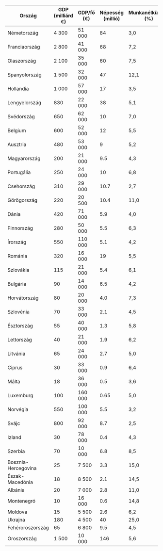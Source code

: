 | Ország            | GDP (milliárd €) | GDP/fő (€) | Népesség (millió) | Munkanélküliség (%) | Infláció (%) |
|------------------|-----------------|------------|-----------------|-------------------|------------|
| Németország     | 4 300           | 51 000     | 84              | 3,0               | 2,8        |
| Franciaország   | 2 800           | 41 000     | 68              | 7,2               | 3,5        |
| Olaszország     | 2 100           | 35 000     | 60              | 7,5               | 2,3        |
| Spanyolország   | 1 500           | 32 000     | 47              | 12,1              | 3,1        |
| Hollandia       | 1 000           | 57 000     | 17              | 3,5               | 3,0        |
| Lengyelország   | 830             | 22 000     | 38              | 5,1               | 4,2        |
| Svédország      | 650             | 62 000     | 10              | 7,0               | 2,0        |
| Belgium         | 600             | 52 000     | 12              | 5,5               | 3,3        |
| Ausztria        | 480             | 53 000     | 9               | 5,2               | 3,1        |
| Magyarország    | 200             | 21 000     | 9.5             | 4,3               | 5,0        |
| Portugália      | 250             | 24 000     | 10              | 6,8               | 3,6        |
| Csehország      | 310             | 29 000     | 10.7            | 2,7               | 3,8        |
| Görögország     | 220             | 20 500     | 10.4            | 11,0              | 3,9        |
| Dánia           | 420             | 71 000     | 5.9             | 4,0               | 2,2        |
| Finnország      | 280             | 50 000     | 5.5             | 6,3               | 2,8        |
| Írország        | 550             | 110 000    | 5.1             | 4,2               | 2,7        |
| Románia         | 320             | 16 000     | 19              | 5,5               | 6,2        |
| Szlovákia       | 115             | 21 000     | 5.4             | 6,1               | 4,8        |
| Bulgária        | 90              | 14 000     | 6.5             | 4,2               | 6,0        |
| Horvátország    | 80              | 20 000     | 4.0             | 7,3               | 4,2        |
| Szlovénia       | 70              | 33 000     | 2.1             | 4,5               | 3,5        |
| Észtország      | 55              | 40 000     | 1.3             | 5,8               | 4,1        |
| Lettország      | 40              | 21 000     | 1.9             | 6,2               | 4,9        |
| Litvánia        | 65              | 24 000     | 2.7             | 5,0               | 4,5        |
| Ciprus          | 30              | 33 000     | 0.9             | 6,4               | 3,7        |
| Málta           | 18              | 36 000     | 0.5             | 3,6               | 2,9        |
| Luxemburg       | 100             | 160 000    | 0.65            | 5,0               | 2,5        |
| Norvégia        | 550             | 100 000    | 5.5             | 3,2               | 2,1        |
| Svájc           | 800             | 92 000     | 8.7             | 2,5               | 1,8        |
| Izland          | 30              | 78 000     | 0.4             | 4,3               | 2,6        |
| Szerbia         | 70              | 10 000     | 6.8             | 8,5               | 7,0        |
| Bosznia-Hercegovina | 25         | 7 500      | 3.3             | 15,0              | 6,8        |
| Észak-Macedónia | 18              | 8 500      | 2.1             | 14,5              | 5,9        |
| Albánia         | 20              | 7 000      | 2.8             | 11,0              | 5,4        |
| Montenegró      | 10              | 16 000     | 0.6             | 14,8              | 4,7        |
| Moldova         | 15              | 5 500      | 2.6             | 6,2               | 8,1        |
| Ukrajna        | 180              | 4 500      | 40              | 25,0              | 15,0       |
| Fehéroroszország | 65             | 6 800      | 9.5             | 4,5               | 7,2        |
| Oroszország     | 1 500           | 10 000     | 146             | 5,6               | 5,1        |
